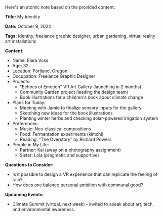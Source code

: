 Here's an atomic note based on the provided content:

**Title:** My Identity

**Date:** October 9, 2024

**Tags:** identity, freelance graphic designer, urban gardening, virtual reality art installations

**Content:**

* Name: Elara Voss
* Age: 32
* Location: Portland, Oregon
* Occupation: Freelance Graphic Designer
* Projects:
	+ "Echoes of Emotion" VR Art Gallery (launching in 2 months)
	+ Community Garden project (leading the design team)
	+ Book illustrations for a children's book about climate change
* Plans for Today:
	+ Meeting with Jamie to finalize sensory inputs for the gallery
	+ Sketching new ideas for the book illustrations
	+ Planting winter herbs and checking solar-powered irrigation system
* Preferences:
	+ Music: Neo-classical compositions
	+ Food: Fermentation experiments (kimchi)
	+ Reading: "The Overstory" by Richard Powers
* People in My Life:
	+ Partner: Kai (away on a photography assignment)
	+ Sister: Lola (pragmatic and supportive)

**Questions to Consider:**

* Is it possible to design a VR experience that can replicate the feeling of rain?
* How does one balance personal ambition with communal good?

**Upcoming Events:**

* Climate Summit (virtual, next week) - invited to speak about art, tech, and environmental awareness.